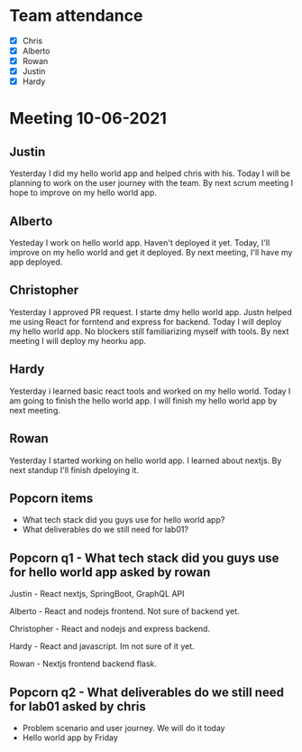 # Team attendance
- [x] Chris
- [x] Alberto
- [x] Rowan
- [x] Justin
- [x] Hardy

# Meeting 10-06-2021
## Justin
Yesterday I did my hello world app and helped chris with his. Today I will be planning to work on the user journey with the team.
By next scrum meeting I hope to improve on my hello world app.

## Alberto
Yesteday I work on hello world app. Haven't deployed it yet. Today, I'll improve on my hello world and get it deployed.
By next meeting, I'll have my app deployed.

## Christopher
Yesterday I approved PR request. I starte dmy hello world app. Justn helped me using React for forntend and express
for backend. Today I will deploy my hello world app. No blockers still familiarizing myself with tools. By next meeting I will deploy my
heorku app. 

## Hardy
Yesterday i learned basic react tools and worked on my hello world. Today I am going to finish the hello world app. I will
finish my hello world app by next meeting. 

## Rowan
Yesterday I started working on hello world app. I learned about nextjs. By next standup I'll finish dpeloying it. 

## Popcorn items
- What tech stack did you guys use for hello world app?
- What deliverables do we still need for lab01?

## Popcorn q1 - What tech stack did you guys use for hello world app asked by rowan

Justin - React nextjs, SpringBoot, GraphQL API

Alberto - React and nodejs frontend. Not sure of backend yet. 

Christopher - React and nodejs and express backend.

Hardy - React and javascript. Im not sure of it yet.

Rowan - Nextjs frontend backend flask.

## Popcorn q2 - What deliverables do we still need for lab01 asked by chris
- Problem scenario and user journey. We will do it today
- Hello world app by Friday
